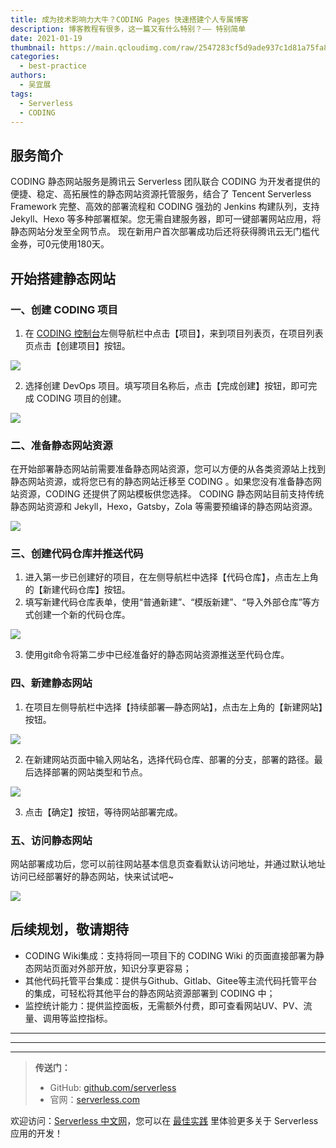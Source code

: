 ```yaml
---
title: 成为技术影响力大牛？CODING Pages 快速搭建个人专属博客
description: 博客教程有很多，这一篇又有什么特别？—— 特别简单
date: 2021-01-19
thumbnail: https://main.qcloudimg.com/raw/2547283cf5d9ade937c1d81a75fa8948.png
categories:
  - best-practice
authors:
  - 吴宜展
tags:
  - Serverless
  - CODING
---
```


## 服务简介

CODING 静态网站服务是腾讯云 Serverless 团队联合 CODING 为开发者提供的便捷、稳定、高拓展性的静态网站资源托管服务，结合了 Tencent Serverless Framework 完整、高效的部署流程和 CODING 强劲的 Jenkins 构建队列，支持 Jekyll、Hexo 等多种部署框架。您无需自建服务器，即可一键部署网站应用，将静态网站分发至全网节点。
现在新用户首次部署成功后还将获得腾讯云无门槛代金券，可0元使用180天。

## 开始搭建静态网站

### 一、创建 CODING 项目

1. 在 [CODING 控制台](https://coding.net/)左侧导航栏中点击【项目】，来到项目列表页，在项目列表页点击【创建项目】按钮。

![](https://main.qcloudimg.com/raw/dac78d03f05d3888c93790be3e826df6.png)

2. 选择创建 DevOps 项目。填写项目名称后，点击【完成创建】按钮，即可完成 CODING 项目的创建。

![](https://main.qcloudimg.com/raw/ca06bde2bb0febb173a470ba83aeb099.png)

### 二、准备静态网站资源

在开始部署静态网站前需要准备静态网站资源，您可以方便的从各类资源站上找到静态网站资源，或将您已有的静态网站迁移至 CODING 。如果您没有准备静态网站资源，CODING 还提供了网站模板供您选择。
CODING 静态网站目前支持传统静态网站资源和 Jekyll，Hexo，Gatsby，Zola 等需要预编译的静态网站资源。

![](https://main.qcloudimg.com/raw/c26f4efdc794e9e84adc21237ad7f42f.png)

### 三、创建代码仓库并推送代码

1. 进入第一步已创建好的项目，在左侧导航栏中选择【代码仓库】，点击左上角的【新建代码仓库】按钮。
2. 填写新建代码仓库表单，使用“普通新建”、“模版新建”、“导入外部仓库”等方式创建一个新的代码仓库。
   
![](https://main.qcloudimg.com/raw/bd0855aa2d813ecfe50e0c97a2767da7.png)

3. 使用git命令将第二步中已经准备好的静态网站资源推送至代码仓库。

### 四、新建静态网站

1. 在项目左侧导航栏中选择【持续部署—静态网站】，点击左上角的【新建网站】按钮。

![](https://main.qcloudimg.com/raw/a602fc68475f74efe8d7679766b7228d.png)

2. 在新建网站页面中输入网站名，选择代码仓库、部署的分支，部署的路径。最后选择部署的网站类型和节点。

![](https://main.qcloudimg.com/raw/7cdd75e4db9859dd56c68485da646f54.png)

3. 点击【确定】按钮，等待网站部署完成。

### 五、访问静态网站

网站部署成功后，您可以前往网站基本信息页查看默认访问地址，并通过默认地址访问已经部署好的静态网站，快来试试吧~

![](https://main.qcloudimg.com/raw/2390946c98400bc3506ccd13ef09d1ff.png)

## 后续规划，敬请期待

- CODING Wiki集成：支持将同一项目下的 CODING Wiki 的页面直接部署为静态网站页面对外部开放，知识分享更容易；
- 其他代码托管平台集成：提供与Github、Gitlab、Gitee等主流代码托管平台的集成，可轻松将其他平台的静态网站资源部署到 CODING 中；
- 监控统计能力：提供监控面板，无需额外付费，即可查看网站UV、PV、流量、调用等监控指标。

---

---
<div id='scf-deploy-iframe-or-md'></div>

---

> **传送门：**
> - GitHub: [github.com/serverless](https://github.com/serverless/serverless/blob/master/README_CN.md)
> - 官网：[serverless.com](https://serverless.com/)

欢迎访问：[Serverless 中文网](https://serverlesscloud.cn/)，您可以在 [最佳实践](https://serverlesscloud.cn/best-practice) 里体验更多关于 Serverless 应用的开发！